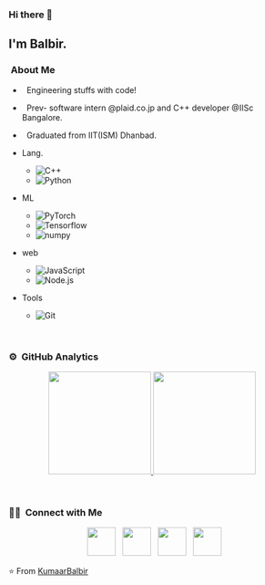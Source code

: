 ### Hi there 👋

<h2> I'm Balbir.</h2>

<h3> &nbsp;About Me </h3>

-  &nbsp; Engineering stuffs with code!
-  &nbsp; Prev- software intern @plaid.co.jp and C++ developer @IISc Bangalore.
-  &nbsp; Graduated from IIT(ISM) Dhanbad.


- Lang. &nbsp;
  - ![C++](https://img.shields.io/badge/-C++-333333?style=flat&logo=C%2B%2B&logoColor=00599C)
  - ![Python](https://img.shields.io/badge/-Python-333333?style=flat&logo=python)
  
- ML &nbsp;
  - ![PyTorch](https://img.shields.io/badge/PyTorch-%23EE4C2C.svg?style=for-the-badge&logo=PyTorch&logoColor=white)
  - ![Tensorflow](https://img.shields.io/badge/-Tensorflow-333333?style=flat&logo=Tensorflow)
  - ![numpy](https://img.shields.io/badge/-numpy-333333?style=flat&logo=numpy)

- web &nbsp;
  - ![JavaScript](https://img.shields.io/badge/-JavaScript-333333?style=flat&logo=javascript)
  - ![Node.js](https://img.shields.io/badge/-Node.js-333333?style=flat&logo=node.js)

- Tools &nbsp;
  - ![Git](https://img.shields.io/badge/-Git-333333?style=flat&logo=git)



<br/>

### ⚙️ &nbsp;GitHub Analytics

<p align="center">
<a href="https://github.com/KumaarBalbir">
  <img height="180em" src="https://github-readme-stats-eight-theta.vercel.app/api?username=KumaarBalbir&show_icons=true&theme=algolia&count_private=true"/>
  <img height="180em" src="https://github-readme-stats-eight-theta.vercel.app/api/top-langs/?username=KumaarBalbir&layout=compact&langs_count=8&theme=algolia&hide=Jupyter%20Notebook"/>
</a>
</p>

<br/>

<h3> 🤝🏻 &nbsp;Connect with Me </h3>

<p align="center">
&nbsp; <a href="https://twitter.com/KumaarBalbir" target="_blank" rel="noopener noreferrer"><img src="https://img.icons8.com/plasticine/100/000000/twitter.png" width="50" /></a>  
&nbsp; <a href="https://www.instagram.com/kumaarbalbir/?hl=en" target="_blank" rel="noopener noreferrer"><img src="https://img.icons8.com/plasticine/100/000000/instagram-new.png" width="50" /></a>  
&nbsp; <a href="https://www.linkedin.com/in/balbir-prasad-362aa2121/" target="_blank" rel="noopener noreferrer"><img src="https://img.icons8.com/plasticine/100/000000/linkedin.png" width="50" /></a>
&nbsp; <a href="mailto:prasadbalbir1056@gmail.com" target="_blank" rel="noopener noreferrer"><img src="https://img.icons8.com/plasticine/100/000000/gmail.png"  width="50" /></a>
</p>

⭐️ From [KumaarBalbir](https://github.com/KumaarBalbir)
